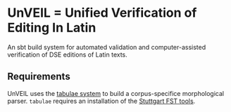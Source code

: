 # UnVEIL = Unified Verification of Editing In Latin


An sbt build system for automated validation and computer-assisted
verification of DSE editions of Latin texts.




## Requirements

UnVEIL uses  the [tabulae system](https://github.com/neelsmith/tabulae) to build a corpus-specifice morphological
parser.  `tabulae` requires an installation of the [Stuttgart FST tools](http://www.cis.uni-muenchen.de/~schmid/tools/SFST/).
